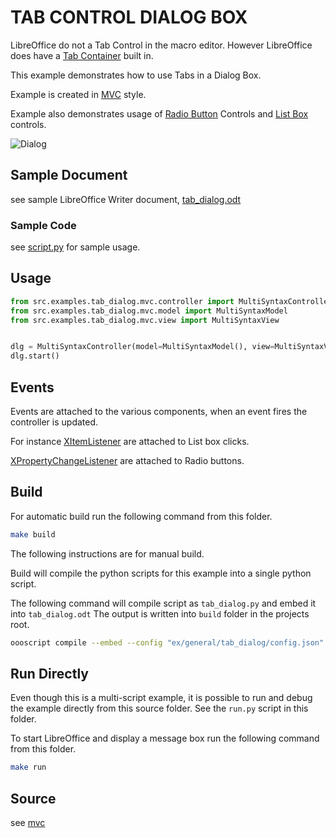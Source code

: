 # TAB CONTROL DIALOG BOX

LibreOffice do not a Tab Control in the macro editor.
However LibreOffice does have a [Tab Container](<https://api.libreoffice.org/docs/idl/ref/servicecom_1_1sun_1_1star_1_1awt_1_1tab_1_1UnoControlTabPageContainerModel.html>) built in.

This example demonstrates how to use Tabs in a Dialog Box.

Example is created in [MVC](https://en.wikipedia.org/wiki/Model%E2%80%93view%E2%80%93controller) style.

Example also demonstrates usage of [Radio Button](https://api.libreoffice.org/docs/idl/ref/servicecom_1_1sun_1_1star_1_1awt_1_1UnoControlRadioButton.html) Controls and [List Box](https://api.libreoffice.org/docs/idl/ref/servicecom_1_1sun_1_1star_1_1awt_1_1UnoControlListBox.html) controls.

![Dialog](https://user-images.githubusercontent.com/4193389/166167632-5492c83d-f4df-4199-b164-f0785a9a829b.png)

## Sample Document

see sample LibreOffice Writer document, [tab_dialog.odt](tab_dialog.odt)

### Sample Code

see [script.py](script.py) for sample usage.

## Usage

```python
from src.examples.tab_dialog.mvc.controller import MultiSyntaxController
from src.examples.tab_dialog.mvc.model import MultiSyntaxModel
from src.examples.tab_dialog.mvc.view import MultiSyntaxView


dlg = MultiSyntaxController(model=MultiSyntaxModel(), view=MultiSyntaxView())
dlg.start()

```

## Events

Events are attached to the various components, when an event fires the controller is updated.

For instance [XItemListener](https://api.libreoffice.org/docs/idl/ref/interfacecom_1_1sun_1_1star_1_1awt_1_1XItemListener.html) are attached to List box clicks.

[XPropertyChangeListener](https://api.libreoffice.org/docs/idl/ref/interfacecom_1_1sun_1_1star_1_1beans_1_1XPropertyChangeListener.html) are attached to Radio buttons.

## Build

For automatic build run the following command from this folder.

```sh
make build
```

The following instructions are for manual build.

Build will compile the python scripts for this example into a single python script.

The following command will compile script as `tab_dialog.py` and embed it into `tab_dialog.odt`
The output is written into `build` folder in the projects root.

```sh
oooscript compile --embed --config "ex/general/tab_dialog/config.json" --embed-doc "ex/general/tab_dialog/tab_dialog.odt" --build-dir "build/tab_dialog"
```

## Run Directly

Even though this is a multi-script example, it is possible to run and debug the example directly from this source folder. See the `run.py` script in this folder.

To start LibreOffice and display a message box run the following command from this folder.

```sh
make run
```

## Source

see [mvc](mvc)
